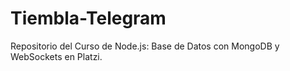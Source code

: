 # Tiembla-Telegram
Repositorio del Curso de Node.js: Base de Datos con MongoDB y WebSockets en Platzi. 
